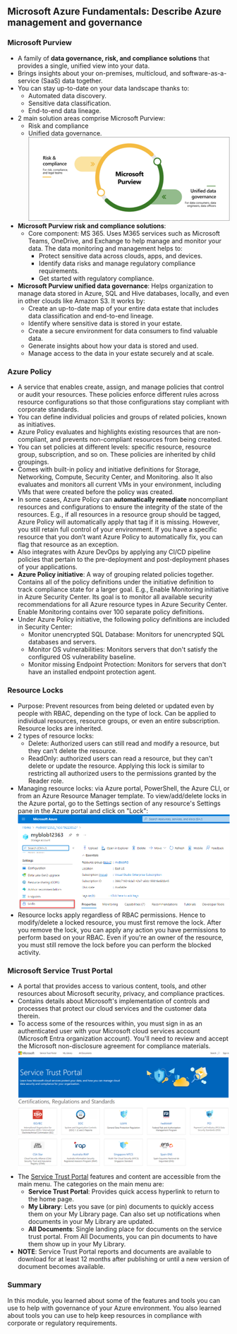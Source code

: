 ## Microsoft Azure Fundamentals: Describe Azure management and governance

### Microsoft Purview
* A family of **data governance, risk, and compliance solutions** that provides a single, unified view into your data. 
* Brings insights about your on-premises, multicloud, and software-as-a-service (SaaS) data together.
* You can stay up-to-date on your data landscape thanks to:
    * Automated data discovery.
    * Sensitive data classification.
    * End-to-end data lineage.
* 2 main solution areas comprise Microsoft Purview: 
    * Risk and compliance  
    * Unified data governance.
![alt text](https://github.com/viviensiu/Azure/blob/main/images/purview-solution-areas.png)
* **Microsoft Purview risk and compliance solutions**:
    * Core component: MS 365. Uses M365 services such as Microsoft Teams, OneDrive, and Exchange to help manage and monitor your data. The data monitoring and management helps to:
        * Protect sensitive data across clouds, apps, and devices.
        * Identify data risks and manage regulatory compliance requirements.
        * Get started with regulatory compliance.
* **Microsoft Purview unified data governance**: Helps organization to manage data stored in Azure, SQL and Hive databases, locally, and even in other clouds like Amazon S3. It works by:
    * Create an up-to-date map of your entire data estate that includes data classification and end-to-end lineage.
    * Identify where sensitive data is stored in your estate.
    * Create a secure environment for data consumers to find valuable data.
    * Generate insights about how your data is stored and used.
    * Manage access to the data in your estate securely and at scale.

### Azure Policy
* A service that enables create, assign, and manage policies that control or audit your resources. These policies enforce different rules across resource configurations so that those configurations stay compliant with corporate standards.
* You can define individual policies and groups of related policies, known as initiatives. 
* Azure Policy evaluates and highlights existing resources that are non-compliant, and prevents non-compliant resources from being created.
* You can set policies at different levels: specific resource, resource group, subscription, and so on. These policies are inherited by child groupings.
* Comes with built-in policy and initiative definitions for Storage, Networking, Compute, Security Center, and Monitoring. also It also evaluates and monitors all current VMs in your environment, including VMs that were created before the policy was created. 
* In some cases, Azure Policy can **automatically remediate** noncompliant resources and configurations to ensure the integrity of the state of the resources. E.g., if all resources in a resource group should be tagged, Azure Policy will automatically apply that tag if it is missing. However, you still retain full control of your environment. If you have a specific resource that you don’t want Azure Policy to automatically fix, you can flag that resource as an exception.
* Also integrates with Azure DevOps by applying any CI/CD pipeline policies that pertain to the pre-deployment and post-deployment phases of your applications.
* **Azure Policy initiative**: A way of grouping related policies together. Contains all of the policy definitions under the initiative definition to track compliance state for a larger goal. E.g., Enable Monitoring initiative in Azure Security Center. Its goal is to monitor all available security recommendations for all Azure resource types in Azure Security Center. Enable Monitoring contains over 100 separate policy definitions.
* Under Azure Policy initiative, the following policy definitions are included in Security Center:
    * Monitor unencrypted SQL Database: Monitors for unencrypted SQL databases and servers.
    * Monitor OS vulnerabilities: Monitors servers that don't satisfy the configured OS vulnerability baseline.
    * Monitor missing Endpoint Protection: Monitors for servers that don't have an installed endpoint protection agent.

### Resource Locks
* Purpose: Prevent resources from being deleted or updated even by people with RBAC, depending on the type of lock. Can be applied to individual resources, resource groups, or even an entire subscription. Resource locks are inherited.
* 2 types of resource locks:
    * Delete: Authorized users can still read and modify a resource, but they can't delete the resource.
    * ReadOnly: authorized users can read a resource, but they can't delete or update the resource. Applying this lock is similar to restricting all authorized users to the permissions granted by the Reader role.
* Managing resource locks: via Azure portal, PowerShell, the Azure CLI, or from an Azure Resource Manager template. To view/add/delete locks in the Azure portal, go to the Settings section of any resource's Settings pane in the Azure portal and click on "Lock":
![alt text](https://github.com/viviensiu/Azure/blob/main/images/resource-lock.png)
* Resource locks apply regardless of RBAC permissions. Hence to modify/delete a locked resource, you must first remove the lock. After you remove the lock, you can apply any action you have permissions to perform based on your RBAC. Even if you're an owner of the resource, you must still remove the lock before you can perform the blocked activity.

### Microsoft Service Trust Portal
* A portal that provides access to various content, tools, and other resources about Microsoft security, privacy, and compliance practices.
* Contains details about Microsoft's implementation of controls and processes that protect our cloud services and the customer data therein. 
* To access some of the resources within, you must sign in as an authenticated user with your Microsoft cloud services account (Microsoft Entra organization account). You'll need to review and accept the Microsoft non-disclosure agreement for compliance materials.
![alt text](https://github.com/viviensiu/Azure/blob/main/images/service-trust-portal.png)
* The [Service Trust Portal](https://servicetrust.microsoft.com/) features and content are accessible from the main menu. The categories on the main menu are:
    * **Service Trust Portal**: Provides quick access hyperlink to return to the home page.
    * **My Library**: Lets you save (or pin) documents to quickly access them on your My Library page. Can also set up notifications when documents in your My Library are updated.
    * **All Documents**: Single landing place for documents on the service trust portal. From All Documents, you can pin documents to have them show up in your My Library.
* **NOTE**: Service Trust Portal reports and documents are available to download for at least 12 months after publishing or until a new version of document becomes available.

### Summary 
In this module, you learned about some of the features and tools you can use to help with governance of your Azure environment. You also learned about tools you can use to help keep resources in compliance with corporate or regulatory requirements.